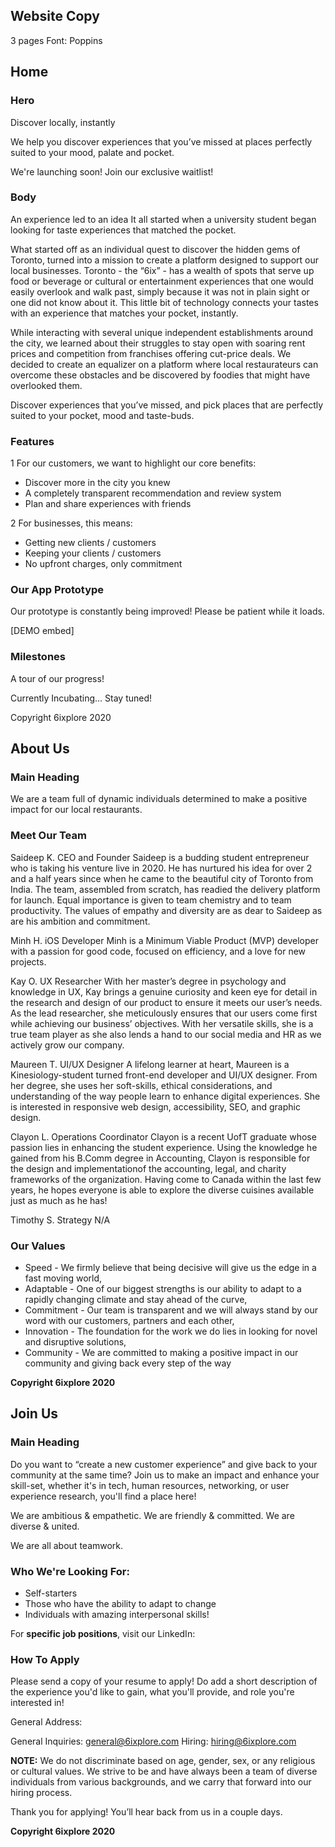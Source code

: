 ## Website Copy

3 pages
Font: Poppins

## Home

### Hero

Discover locally, instantly

We help you discover experiences that you’ve missed at places perfectly suited to your mood, palate and pocket.

We're launching soon!
Join our exclusive waitlist!

### Body

An experience led to an idea
It all started when a university student began looking for taste experiences that matched the pocket.

What started off as an individual quest to discover the hidden gems of Toronto, turned into a mission to create a platform designed to support our local businesses. Toronto - the “6ix” - has a wealth of spots that serve up food or beverage or cultural or entertainment experiences that one would easily overlook and walk past, simply because it was not in plain sight or one did not know about it. This little bit of technology connects your tastes with an experience that matches your pocket, instantly.

While interacting with several unique independent establishments around the city, we learned about their struggles to stay open with soaring rent prices and competition from franchises offering cut-price deals. We decided to create an equalizer on a platform where local restaurateurs can overcome these obstacles and be discovered by foodies that might have overlooked them.

Discover experiences that you’ve missed, and pick places that are perfectly suited to your pocket, mood and taste-buds.

### Features

1 For our customers, we want to highlight our core benefits:

- Discover more in the city you knew
- A completely transparent recommendation and review system
- Plan and share experiences with friends

2 For businesses, this means:

- Getting new clients / customers
- Keeping your clients / customers
- No upfront charges, only commitment

### Our App Prototype

Our prototype is constantly being improved! Please be patient while it loads.

[DEMO embed]

### Milestones

A tour of our progress!

Currently Incubating... Stay tuned!

Copyright 6ixplore 2020

## About Us

### Main Heading

We are a team full of dynamic individuals determined to make a positive impact for our local restaurants.

### Meet Our Team

Saideep K.
CEO and Founder
Saideep is a budding student entrepreneur who is taking his venture live in 2020. He has nurtured his idea for over 2 and a half years since when he came to the beautiful city of Toronto from India. The team, assembled from scratch, has readied the delivery platform for launch. Equal importance is given to team chemistry and to team productivity. The values of empathy and diversity are as dear to Saideep as are his ambition and commitment.

Minh H.
iOS Developer
Minh is a Minimum Viable Product (MVP) developer with a passion for good code, focused on efficiency, and a love for new projects.

Kay O.
UX Researcher
With her master’s degree in psychology and knowledge in UX, Kay brings a genuine curiosity and keen eye for detail in the research and design of our product to ensure it meets our user’s needs. As the lead researcher, she meticulously ensures that our users come first while achieving our business’ objectives. With her versatile skills, she is a true team player as she also lends a hand to our social media and HR as we actively grow our company.

Maureen T.
UI/UX Designer
A lifelong learner at heart, Maureen is a Kinesiology-student turned front-end developer and UI/UX designer. From her degree, she uses her soft-skills, ethical considerations, and understanding of the way people learn to enhance digital experiences. She is interested in responsive web design, accessibility, SEO, and graphic design.

Clayon L.
Operations Coordinator
Clayon is a recent UofT graduate whose passion lies in enhancing the student experience. Using the knowledge he gained from his B.Comm degree in Accounting, Clayon is responsible for the design and implementationof the accounting, legal, and charity frameworks of the organization. Having come to Canada within the last few years, he hopes everyone is able to explore the diverse cuisines available just as much as he has!

Timothy S.
Strategy
N/A

### Our Values

- Speed - We firmly believe that being decisive will give us the edge in a fast moving world,
- Adaptable - One of our biggest strengths is our ability to adapt to a rapidly changing climate and stay ahead of the curve,
- Commitment - Our team is transparent and we will always stand by our word with our customers, partners and each other,
- Innovation - The foundation for the work we do lies in looking for novel and disruptive solutions,
- Community - We are committed to making a positive impact in our community and giving back every step of the way

<strong>Copyright 6ixplore 2020</strong>

## Join Us

### Main Heading

Do you want to “create a new customer experience” and give back to your community at the same time? Join us to make an impact and enhance your skill-set, whether it's in tech, human resources, networking, or user experience research, you'll find a place here!

We are ambitious & empathetic.
We are friendly & committed.
We are diverse & united.

We are all about teamwork.

### Who We're Looking For:

- Self-starters
- Those who have the ability to adapt to change
- Individuals with amazing interpersonal skills!

For <strong>specific job positions</strong>, visit our LinkedIn:

### How To Apply

Please send a copy of your resume to apply! Do add a short description of the experience you'd like to gain, what you'll provide, and role you're interested in!

General Address:

General Inquiries: general@6ixplore.com
Hiring: hiring@6ixplore.com

<strong>NOTE:</strong> We do not discriminate based on age, gender, sex, or any religious or cultural values. We strive to be and have always been a team of diverse individuals from various backgrounds, and we carry that forward into our hiring process.

Thank you for applying! You’ll hear back from us in a couple days.

<strong>Copyright 6ixplore 2020</strong>
